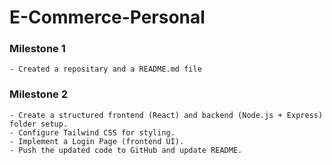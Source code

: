 # E-Commerce-Personal


### Milestone 1

    - Created a repositary and a README.md file

### Milestone 2

    - Create a structured frontend (React) and backend (Node.js + Express) folder setup.
    - Configure Tailwind CSS for styling.
    - Implement a Login Page (frontend UI).
    - Push the updated code to GitHub and update README.
